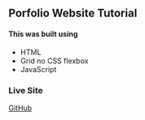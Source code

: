 ## Porfolio Website Tutorial
#### This was built using
* HTML
* Grid no CSS flexbox
* JavaScript
### Live Site
[GitHub](https://eligifty-coder.github.io/grid_portfolio/)